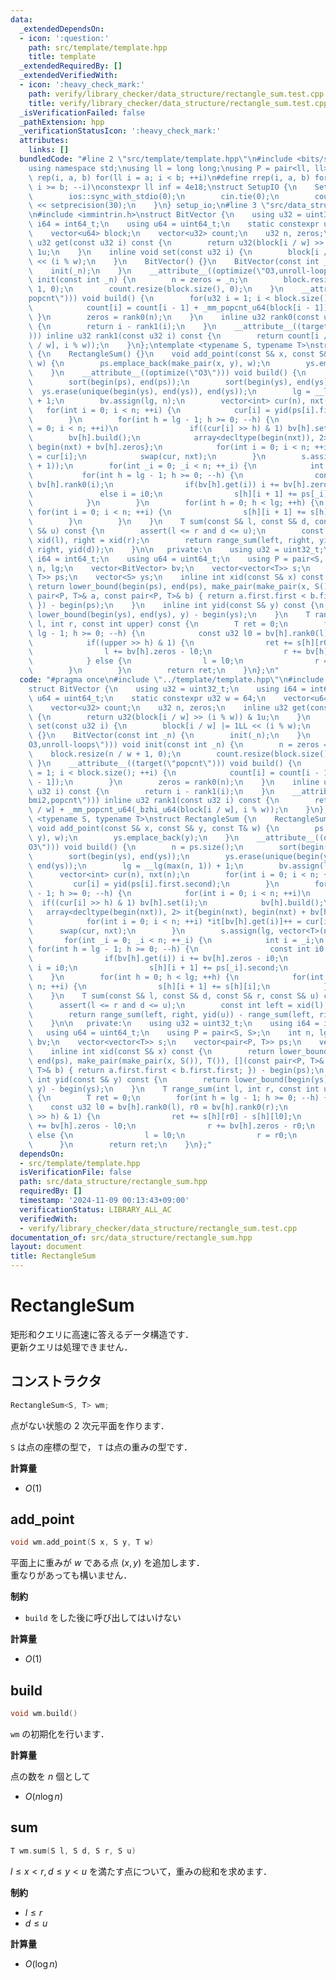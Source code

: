 ```yaml
---
data:
  _extendedDependsOn:
  - icon: ':question:'
    path: src/template/template.hpp
    title: template
  _extendedRequiredBy: []
  _extendedVerifiedWith:
  - icon: ':heavy_check_mark:'
    path: verify/library_checker/data_structure/rectangle_sum.test.cpp
    title: verify/library_checker/data_structure/rectangle_sum.test.cpp
  _isVerificationFailed: false
  _pathExtension: hpp
  _verificationStatusIcon: ':heavy_check_mark:'
  attributes:
    links: []
  bundledCode: "#line 2 \"src/template/template.hpp\"\n#include <bits/stdc++.h>\n\
    using namespace std;\nusing ll = long long;\nusing P = pair<ll, ll>;\n#define\
    \ rep(i, a, b) for(ll i = a; i < b; ++i)\n#define rrep(i, a, b) for(ll i = a;\
    \ i >= b; --i)\nconstexpr ll inf = 4e18;\nstruct SetupIO {\n    SetupIO() {\n\
    \        ios::sync_with_stdio(0);\n        cin.tie(0);\n        cout << fixed\
    \ << setprecision(30);\n    }\n} setup_io;\n#line 3 \"src/data_structure/rectangle_sum.hpp\"\
    \n#include <immintrin.h>\nstruct BitVector {\n    using u32 = uint32_t;\n    using\
    \ i64 = int64_t;\n    using u64 = uint64_t;\n    static constexpr u32 w = 64;\n\
    \    vector<u64> block;\n    vector<u32> count;\n    u32 n, zeros;\n    inline\
    \ u32 get(const u32 i) const {\n        return u32(block[i / w] >> (i % w)) &\
    \ 1u;\n    }\n    inline void set(const u32 i) {\n        block[i / w] |= 1LL\
    \ << (i % w);\n    }\n    BitVector() {}\n    BitVector(const int _n) {\n    \
    \    init(_n);\n    }\n    __attribute__((optimize(\"O3,unroll-loops\"))) void\
    \ init(const int _n) {\n        n = zeros = _n;\n        block.resize(n / w +\
    \ 1, 0);\n        count.resize(block.size(), 0);\n    }\n    __attribute__((target(\"\
    popcnt\"))) void build() {\n        for(u32 i = 1; i < block.size(); ++i) {\n\
    \            count[i] = count[i - 1] + _mm_popcnt_u64(block[i - 1]);\n       \
    \ }\n        zeros = rank0(n);\n    }\n    inline u32 rank0(const u32 i) const\
    \ {\n        return i - rank1(i);\n    }\n    __attribute__((target(\"bmi2,popcnt\"\
    ))) inline u32 rank1(const u32 i) const {\n        return count[i / w] + _mm_popcnt_u64(_bzhi_u64(block[i\
    \ / w], i % w));\n    }\n};\ntemplate <typename S, typename T>\nstruct RectangleSum\
    \ {\n    RectangleSum() {}\n    void add_point(const S& x, const S& y, const T&\
    \ w) {\n        ps.emplace_back(make_pair(x, y), w);\n        ys.emplace_back(y);\n\
    \    }\n    __attribute__((optimize(\"O3\"))) void build() {\n        n = ps.size();\n\
    \        sort(begin(ps), end(ps));\n        sort(begin(ys), end(ys));\n      \
    \  ys.erase(unique(begin(ys), end(ys)), end(ys));\n        lg = __lg(max(n, 1))\
    \ + 1;\n        bv.assign(lg, n);\n        vector<int> cur(n), nxt(n);\n     \
    \   for(int i = 0; i < n; ++i) {\n            cur[i] = yid(ps[i].first.second);\n\
    \        }\n        for(int h = lg - 1; h >= 0; --h) {\n            for(int i\
    \ = 0; i < n; ++i)\n                if((cur[i] >> h) & 1) bv[h].set(i);\n    \
    \        bv[h].build();\n            array<decltype(begin(nxt)), 2> it{begin(nxt),\
    \ begin(nxt) + bv[h].zeros};\n            for(int i = 0; i < n; ++i) *it[bv[h].get(i)]++\
    \ = cur[i];\n            swap(cur, nxt);\n        }\n        s.assign(lg, vector<T>(n\
    \ + 1));\n        for(int _i = 0; _i < n; ++_i) {\n            int i = _i;\n \
    \           for(int h = lg - 1; h >= 0; --h) {\n                const int i0 =\
    \ bv[h].rank0(i);\n                if(bv[h].get(i)) i += bv[h].zeros - i0;\n \
    \               else i = i0;\n                s[h][i + 1] += ps[_i].second;\n\
    \            }\n        }\n        for(int h = 0; h < lg; ++h) {\n           \
    \ for(int i = 0; i < n; ++i) {\n                s[h][i + 1] += s[h][i];\n    \
    \        }\n        }\n    }\n    T sum(const S& l, const S& d, const S& r, const\
    \ S& u) const {\n        assert(l <= r and d <= u);\n        const int left =\
    \ xid(l), right = xid(r);\n        return range_sum(left, right, yid(u)) - range_sum(left,\
    \ right, yid(d));\n    }\n\n   private:\n    using u32 = uint32_t;\n    using\
    \ i64 = int64_t;\n    using u64 = uint64_t;\n    using P = pair<S, S>;\n    int\
    \ n, lg;\n    vector<BitVector> bv;\n    vector<vector<T>> s;\n    vector<pair<P,\
    \ T>> ps;\n    vector<S> ys;\n    inline int xid(const S& x) const {\n       \
    \ return lower_bound(begin(ps), end(ps), make_pair(make_pair(x, S()), T()), [](const\
    \ pair<P, T>& a, const pair<P, T>& b) { return a.first.first < b.first.first;\
    \ }) - begin(ps);\n    }\n    inline int yid(const S& y) const {\n        return\
    \ lower_bound(begin(ys), end(ys), y) - begin(ys);\n    }\n    T range_sum(int\
    \ l, int r, const int upper) const {\n        T ret = 0;\n        for(int h =\
    \ lg - 1; h >= 0; --h) {\n            const u32 l0 = bv[h].rank0(l), r0 = bv[h].rank0(r);\n\
    \            if((upper >> h) & 1) {\n                ret += s[h][r0] - s[h][l0];\n\
    \                l += bv[h].zeros - l0;\n                r += bv[h].zeros - r0;\n\
    \            } else {\n                l = l0;\n                r = r0;\n    \
    \        }\n        }\n        return ret;\n    }\n};\n"
  code: "#pragma once\n#include \"../template/template.hpp\"\n#include <immintrin.h>\n\
    struct BitVector {\n    using u32 = uint32_t;\n    using i64 = int64_t;\n    using\
    \ u64 = uint64_t;\n    static constexpr u32 w = 64;\n    vector<u64> block;\n\
    \    vector<u32> count;\n    u32 n, zeros;\n    inline u32 get(const u32 i) const\
    \ {\n        return u32(block[i / w] >> (i % w)) & 1u;\n    }\n    inline void\
    \ set(const u32 i) {\n        block[i / w] |= 1LL << (i % w);\n    }\n    BitVector()\
    \ {}\n    BitVector(const int _n) {\n        init(_n);\n    }\n    __attribute__((optimize(\"\
    O3,unroll-loops\"))) void init(const int _n) {\n        n = zeros = _n;\n    \
    \    block.resize(n / w + 1, 0);\n        count.resize(block.size(), 0);\n   \
    \ }\n    __attribute__((target(\"popcnt\"))) void build() {\n        for(u32 i\
    \ = 1; i < block.size(); ++i) {\n            count[i] = count[i - 1] + _mm_popcnt_u64(block[i\
    \ - 1]);\n        }\n        zeros = rank0(n);\n    }\n    inline u32 rank0(const\
    \ u32 i) const {\n        return i - rank1(i);\n    }\n    __attribute__((target(\"\
    bmi2,popcnt\"))) inline u32 rank1(const u32 i) const {\n        return count[i\
    \ / w] + _mm_popcnt_u64(_bzhi_u64(block[i / w], i % w));\n    }\n};\ntemplate\
    \ <typename S, typename T>\nstruct RectangleSum {\n    RectangleSum() {}\n   \
    \ void add_point(const S& x, const S& y, const T& w) {\n        ps.emplace_back(make_pair(x,\
    \ y), w);\n        ys.emplace_back(y);\n    }\n    __attribute__((optimize(\"\
    O3\"))) void build() {\n        n = ps.size();\n        sort(begin(ps), end(ps));\n\
    \        sort(begin(ys), end(ys));\n        ys.erase(unique(begin(ys), end(ys)),\
    \ end(ys));\n        lg = __lg(max(n, 1)) + 1;\n        bv.assign(lg, n);\n  \
    \      vector<int> cur(n), nxt(n);\n        for(int i = 0; i < n; ++i) {\n   \
    \         cur[i] = yid(ps[i].first.second);\n        }\n        for(int h = lg\
    \ - 1; h >= 0; --h) {\n            for(int i = 0; i < n; ++i)\n              \
    \  if((cur[i] >> h) & 1) bv[h].set(i);\n            bv[h].build();\n         \
    \   array<decltype(begin(nxt)), 2> it{begin(nxt), begin(nxt) + bv[h].zeros};\n\
    \            for(int i = 0; i < n; ++i) *it[bv[h].get(i)]++ = cur[i];\n      \
    \      swap(cur, nxt);\n        }\n        s.assign(lg, vector<T>(n + 1));\n \
    \       for(int _i = 0; _i < n; ++_i) {\n            int i = _i;\n           \
    \ for(int h = lg - 1; h >= 0; --h) {\n                const int i0 = bv[h].rank0(i);\n\
    \                if(bv[h].get(i)) i += bv[h].zeros - i0;\n                else\
    \ i = i0;\n                s[h][i + 1] += ps[_i].second;\n            }\n    \
    \    }\n        for(int h = 0; h < lg; ++h) {\n            for(int i = 0; i <\
    \ n; ++i) {\n                s[h][i + 1] += s[h][i];\n            }\n        }\n\
    \    }\n    T sum(const S& l, const S& d, const S& r, const S& u) const {\n  \
    \      assert(l <= r and d <= u);\n        const int left = xid(l), right = xid(r);\n\
    \        return range_sum(left, right, yid(u)) - range_sum(left, right, yid(d));\n\
    \    }\n\n   private:\n    using u32 = uint32_t;\n    using i64 = int64_t;\n \
    \   using u64 = uint64_t;\n    using P = pair<S, S>;\n    int n, lg;\n    vector<BitVector>\
    \ bv;\n    vector<vector<T>> s;\n    vector<pair<P, T>> ps;\n    vector<S> ys;\n\
    \    inline int xid(const S& x) const {\n        return lower_bound(begin(ps),\
    \ end(ps), make_pair(make_pair(x, S()), T()), [](const pair<P, T>& a, const pair<P,\
    \ T>& b) { return a.first.first < b.first.first; }) - begin(ps);\n    }\n    inline\
    \ int yid(const S& y) const {\n        return lower_bound(begin(ys), end(ys),\
    \ y) - begin(ys);\n    }\n    T range_sum(int l, int r, const int upper) const\
    \ {\n        T ret = 0;\n        for(int h = lg - 1; h >= 0; --h) {\n        \
    \    const u32 l0 = bv[h].rank0(l), r0 = bv[h].rank0(r);\n            if((upper\
    \ >> h) & 1) {\n                ret += s[h][r0] - s[h][l0];\n                l\
    \ += bv[h].zeros - l0;\n                r += bv[h].zeros - r0;\n            }\
    \ else {\n                l = l0;\n                r = r0;\n            }\n  \
    \      }\n        return ret;\n    }\n};"
  dependsOn:
  - src/template/template.hpp
  isVerificationFile: false
  path: src/data_structure/rectangle_sum.hpp
  requiredBy: []
  timestamp: '2024-11-09 00:13:43+09:00'
  verificationStatus: LIBRARY_ALL_AC
  verifiedWith:
  - verify/library_checker/data_structure/rectangle_sum.test.cpp
documentation_of: src/data_structure/rectangle_sum.hpp
layout: document
title: RectangleSum
---
```


# RectangleSum

矩形和クエリに高速に答えるデータ構造です．<br>
更新クエリは処理できません．

## コンストラクタ

```cpp
RectangleSum<S, T> wm;
```

点がない状態の $2$ 次元平面を作ります．

`S` は点の座標の型で， `T` は点の重みの型です．

**計算量**

- $O(1)$

## add_point

```cpp
void wm.add_point(S x, S y, T w)
```

平面上に重みが $w$ である点 $(x, y)$ を追加します．<br>
重なりがあっても構いません．

**制約**

- `build` をした後に呼び出してはいけない

**計算量**

- $O(1)$

## build

```cpp
void wm.build()
```

`wm` の初期化を行います．

**計算量**

点の数を $n$ 個として

- $O(n \log n)$

## sum

```cpp
T wm.sum(S l, S d, S r, S u)
```

$l \leq x < r, d \leq y < u$ を満たす点について，重みの総和を求めます．

**制約**

- $l \leq r$
- $d \leq u$

**計算量**

- $O(\log n)$
